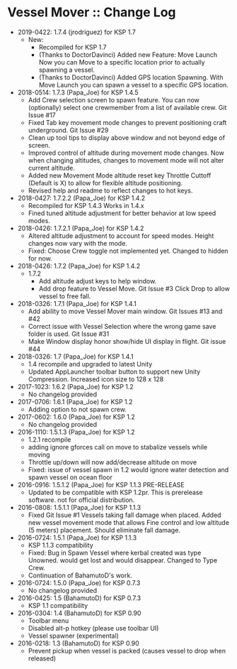 # Vessel Mover :: Change Log

* 2019-0422: 1.7.4 (jrodriguez) for KSP 1.7
	+ New:
		- Recompiled for KSP 1.7
		- (Thanks to DoctorDavinci) Added new Feature:  Move Launch  Now you can Move to a specific location prior to actually spawning a vessel.
		- (Thanks to DoctorDavinci) Added GPS location Spawning.  With Move Launch you can spawn a vessel to a specific GPS location.
* 2018-0514: 1.7.3 (Papa_Joe) for KSP 1.4.5
	+ Add Crew selection screen to spawn feature.  You can now (optionally) select one crewmember from a list of available crew. Git Issue #17
	+ Fixed Tab key movement mode changes to prevent positioning craft underground. Git Issue #29
	+ Clean up tool tips to display above window and not beyond edge of screen.
	+ Improved control of altitude during movement mode changes. Now when changing altitudes, changes to movement mode will not alter current altitude.
	+ Added new Movement Mode altitude reset key Throttle Cuttoff (Default is X) to allow for flexible altitude positioning.
	+ Revised help and readme to reflect changes to hot keys.
* 2018-0427: 1.7.2.2 (Papa_Joe) for KSP 1.4.2
	+ Recompiled for KSP 1.4.3  Works in 1.4.x
	+ Fined tuned altitude adjustment for better behavior at low speed modes.
* 2018-0426: 1.7.2.1 (Papa_Joe) for KSP 1.4.2
	+ Altered altitude adjustment to account for speed modes.  Height changes now vary with the mode.
	+ Fixed:  Choose Crew toggle not implemented yet.  Changed to hidden for now.
* 2018-0426: 1.7.2 (Papa_Joe) for KSP 1.4.2
	+ 1.7.2
		- Add altitude adjust keys to help window.
		- Add drop feature to Vessel Move.  Git Issue #3  Click Drop to allow vessel to free fall.
* 2018-0326: 1.7.1 (Papa_Joe) for KSP 1.4.1
	+ Add ability to move Vessel Mover main window. Git Issues #13 and #42
	+ Correct issue with Vessel Selection where the wrong game save folder is used.  Git Issue #31
	+ Make Window display honor show/hide UI display in flight.  Git issue #44
* 2018-0326: 1.7 (Papa_Joe) for KSP 1.4.1
	+ 1.4 recompile and upgraded to latest Unity
	+ Updated AppLauncher toolbar button to support new Unity Compression.  Increased icon size to 128 x 128
* 2017-1023: 1.6.2 (Papa_Joe) for KSP 1.2
	+ No changelog provided
* 2017-0706: 1.6.1 (Papa_Joe) for KSP 1.2
	+ Adding option to not spawn crew.
* 2017-0602: 1.6.0 (Papa_Joe) for KSP 1.2
	+ No changelog provided
* 2016-1110: 1.5.1.3 (Papa_Joe) for KSP 1.2
	+ 1.2.1 recompile
	+ adding ignore gforces call on move to stabalize vessels while moving
	+ Throttle up/down will now add/decrease altitude on move
	+ Fixed: issue of vessel spawn in 1.2 would ignore water detection and spawn vessel on ocean floor
* 2016-0916: 1.5.1.2 (Papa_Joe) for KSP 1.1.3 PRE-RELEASE
	+ Updated to be compatible with KSP 1.2pr.  This is prerelease software.  not for official distribution.
* 2016-0808: 1.5.1.1 (Papa_Joe) for KSP 1.1.3
	+ Fixed Git Issue #1 Vessels taking fall damage when placed.  Added new vessel movement mode that allows Fine control and low altitude (5 meters) placement.  Should eliminate fall damage.
* 2016-0724: 1.5.1 (Papa_Joe) for KSP 1.1.3
	+ KSP 1.1.3 compatibility
	+ Fixed: Bug in Spawn Vessel where kerbal created was type Unowned.  would get lost and would disappear.  Changed to Type Crew.
	+ Continuation of BahamutoD's work.
* 2016-0724: 1.5.0 (Papa_Joe) for KSP 0.7.3
	+ No changelog provided
* 2016-0425: 1.5 (BahamutoD) for KSP 0.7.3
	+ KSP 1.1 compatibility
* 2016-0304: 1.4 (BahamutoD) for KSP 0.90
	+ Toolbar menu
	+ Disabled alt-p hotkey (please use toolbar UI)
	+ Vessel spawner (experimental)
* 2016-0218: 1.3 (BahamutoD) for KSP 0.90
	+ Prevent pickup when vessel is packed (causes vessel to drop when released)
